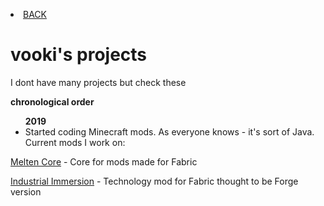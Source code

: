 <p><li><a href="/index"> BACK</a></li></p>
<h1>vooki's projects</h1>
<p>I dont have many projects but check these</p>
<p><b>chronological order</b></p>
<ul>
<b>2019</b>
  <li>Started coding Minecraft mods. As everyone knows - it's sort of Java. Current mods I work on:</li>
  </ul>
  <p><a href="https://lunarous-team.github.io/Melten_Core/">Melten Core</a> - Core for mods made for Fabric<p>
<p><a href="https://vooki.github.io/Industrial_Immersion/docs/">Industrial Immersion</a> - Technology mod for Fabric thought to be Forge version</p>
